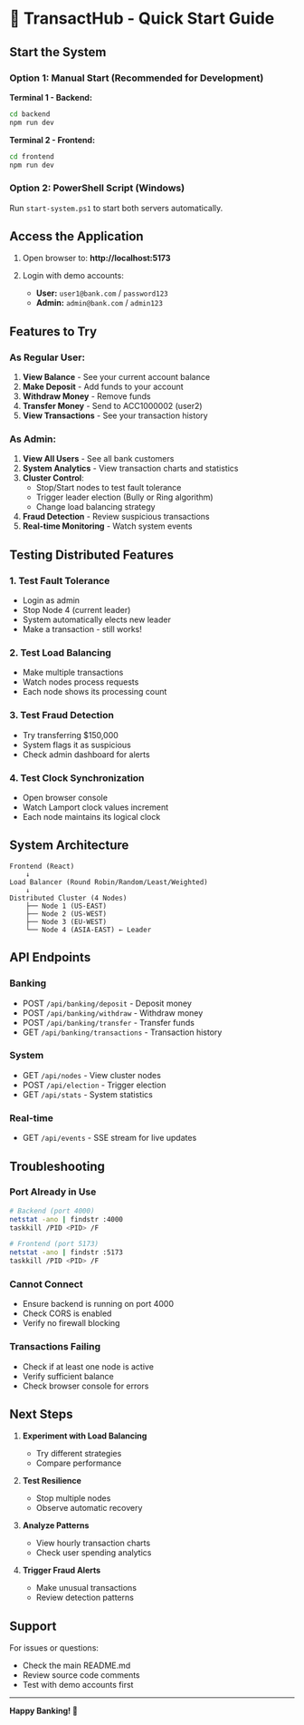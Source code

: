# 🏦 TransactHub - Quick Start Guide

## Start the System

### Option 1: Manual Start (Recommended for Development)

**Terminal 1 - Backend:**
```bash
cd backend
npm run dev
```

**Terminal 2 - Frontend:**
```bash
cd frontend
npm run dev
```

### Option 2: PowerShell Script (Windows)

Run `start-system.ps1` to start both servers automatically.

## Access the Application

1. Open browser to: **http://localhost:5173**

2. Login with demo accounts:
   - **User:** `user1@bank.com` / `password123`
   - **Admin:** `admin@bank.com` / `admin123`

## Features to Try

### As Regular User:
1. **View Balance** - See your current account balance
2. **Make Deposit** - Add funds to your account
3. **Withdraw Money** - Remove funds
4. **Transfer Money** - Send to ACC1000002 (user2)
5. **View Transactions** - See your transaction history

### As Admin:
1. **View All Users** - See all bank customers
2. **System Analytics** - View transaction charts and statistics
3. **Cluster Control**:
   - Stop/Start nodes to test fault tolerance
   - Trigger leader election (Bully or Ring algorithm)
   - Change load balancing strategy
4. **Fraud Detection** - Review suspicious transactions
5. **Real-time Monitoring** - Watch system events

## Testing Distributed Features

### 1. Test Fault Tolerance
- Login as admin
- Stop Node 4 (current leader)
- System automatically elects new leader
- Make a transaction - still works!

### 2. Test Load Balancing
- Make multiple transactions
- Watch nodes process requests
- Each node shows its processing count

### 3. Test Fraud Detection
- Try transferring $150,000
- System flags it as suspicious
- Check admin dashboard for alerts

### 4. Test Clock Synchronization
- Open browser console
- Watch Lamport clock values increment
- Each node maintains its logical clock

## System Architecture

```
Frontend (React)
    ↓
Load Balancer (Round Robin/Random/Least/Weighted)
    ↓
Distributed Cluster (4 Nodes)
    ├── Node 1 (US-EAST)
    ├── Node 2 (US-WEST)
    ├── Node 3 (EU-WEST)
    └── Node 4 (ASIA-EAST) ← Leader
```

## API Endpoints

### Banking
- POST `/api/banking/deposit` - Deposit money
- POST `/api/banking/withdraw` - Withdraw money
- POST `/api/banking/transfer` - Transfer funds
- GET `/api/banking/transactions` - Transaction history

### System
- GET `/api/nodes` - View cluster nodes
- POST `/api/election` - Trigger election
- GET `/api/stats` - System statistics

### Real-time
- GET `/api/events` - SSE stream for live updates

## Troubleshooting

### Port Already in Use
```bash
# Backend (port 4000)
netstat -ano | findstr :4000
taskkill /PID <PID> /F

# Frontend (port 5173)
netstat -ano | findstr :5173
taskkill /PID <PID> /F
```

### Cannot Connect
- Ensure backend is running on port 4000
- Check CORS is enabled
- Verify no firewall blocking

### Transactions Failing
- Check if at least one node is active
- Verify sufficient balance
- Check browser console for errors

## Next Steps

1. **Experiment with Load Balancing**
   - Try different strategies
   - Compare performance

2. **Test Resilience**
   - Stop multiple nodes
   - Observe automatic recovery

3. **Analyze Patterns**
   - View hourly transaction charts
   - Check user spending analytics

4. **Trigger Fraud Alerts**
   - Make unusual transactions
   - Review detection patterns

## Support

For issues or questions:
- Check the main README.md
- Review source code comments
- Test with demo accounts first

---

**Happy Banking! 🏦**

